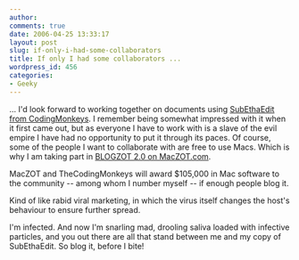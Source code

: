 ```yaml
---
author:
comments: true
date: 2006-04-25 13:33:17
layout: post
slug: if-only-i-had-some-collaborators
title: If only I had some collaborators ...
wordpress_id: 456
categories:
- Geeky
---
```


... I'd look forward to working together on documents using [SubEthaEdit from CodingMonkeys](http://www.codingmonkeys.de/subethaedit/). I remember being somewhat impressed with it when it first came out, but as everyone I have to work with is a slave of the evil empire I have had no opportunity to put it through its paces. Of course, some of the people I want to collaborate with are free to use Macs. Which is why I am taking part in [BLOGZOT 2.0 on MacZOT.com](http://maczot.com/).

MacZOT and TheCodingMonkeys will award $105,000 in Mac software to the community -- among whom I number myself -- if enough people blog it.

Kind of like rabid viral marketing, in which the virus itself changes the host's behaviour to ensure further spread.

I'm infected. And now I'm snarling mad, drooling saliva loaded with infective particles, and you out there are all that stand between me and my copy of SubEthaEdit. So blog it, before I bite!

